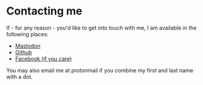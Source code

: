# Contacting me

If - for any reason - you'd like to get into touch with me, 
I am available in the following places:

* [Mastodon](https://tilde.zone/@BryanBennett)
* [Github](https://github.com/bbenne10)
* [Facebook (if you care)](https://facebook.com/bryan.a.bennett)

You may also email me at protonmail if you combine my first and last name with a dot.

